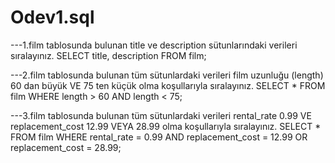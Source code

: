 # Odev1.sql
---1.film tablosunda bulunan title ve description sütunlarındaki verileri sıralayınız.
SELECT title, description FROM film;

---2.film tablosunda bulunan tüm sütunlardaki verileri film uzunluğu (length) 60 dan büyük VE 75 ten küçük olma koşullarıyla sıralayınız.
SELECT * FROM film
WHERE length > 60 AND length < 75;

---3.film tablosunda bulunan tüm sütunlardaki verileri rental_rate 0.99 VE replacement_cost 12.99 VEYA 28.99 olma koşullarıyla sıralayınız.
SELECT * FROM film
WHERE rental_rate = 0.99 AND replacement_cost = 12.99 OR replacement_cost = 28.99;
